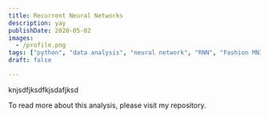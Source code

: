 ```yaml
---
title: Recurrent Neural Networks
description: yay
publishDate: 2020-05-02
images:
  - /profile.png
tags: ["python", "data analysis", "neural network", "RNN", "Fashion MNIST"]
draft: false

---
```

knjsdfjksdfkjsdafjksd

To read more about this analysis, please visit my repository. 